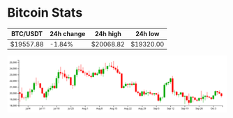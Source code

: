 # Bitcoin Stats

BTC/USDT|24h change|24h high|24h low|
|---|---|---|---|
|$19557.88|-1.84%|$20068.82|$19320.00|

<img src="./chart.svg">

